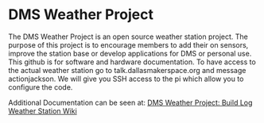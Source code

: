 # DMS Weather Project
The DMS Weather Project is an open source weather station project. The purpose of this project is to encourage members
to add their on sensors, improve the station base or develop applications for DMS or personal use. This github is for software
and hardware documentation. To have access to the actual weather station go to talk.dallasmakerspace.org and message actionjackson.
We will give you SSH access to the pi which allow you to configure the code.

Additional Documentation can be seen at:
<a href="https://talk.dallasmakerspace.org/t/dms-weather-project-build-log/16179">DMS Weather Project: Build Log</a>
<a href="https://dallasmakerspace.org/wiki/Weather_Station">Weather Station Wiki</a>
